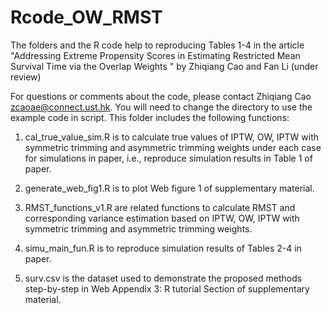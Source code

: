 # Rcode_OW_RMST

The folders and the R code help to reproducing Tables 1-4 in the article "Addressing Extreme Propensity Scores in Estimating Restricted Mean Survival Time 
via the Overlap Weights " by Zhiqiang Cao and Fan Li (under review)

For questions or comments about the code, please contact Zhiqiang Cao zcaoae@connect.ust.hk. You will need to change the directory to use the example 
code in script. This folder includes the following functions:

1. cal_true_value_sim.R is to calculate true values of IPTW, OW, IPTW with symmetric trimming and asymmetric trimming weights under each case for simulations 
in paper, i.e., reproduce simulation results in Table 1 of paper.

2. generate_web_fig1.R is to plot Web figure 1 of supplementary material.

3. RMST_functions_v1.R are related functions to calculate RMST and corresponding variance estimation based on IPTW, OW, IPTW with symmetric trimming 
and asymmetric trimming weights.

4. simu_main_fun.R is to reproduce simulation results of Tables 2-4 in paper.

5. surv.csv is the dataset used to demonstrate the proposed methods step-by-step in Web Appendix 3: R tutorial Section of supplementary material.

